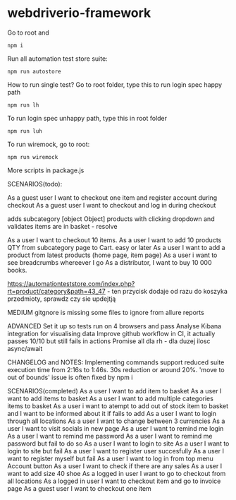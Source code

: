 # webdriverio-framework

Go to root and

```
npm i
```

Run all automation test store suite:

```
npm run autostore
```

How to run single test? Go to root folder, type this to run login spec happy path

```
npm run lh
```

To run login spec unhappy path, type this in root folder

```
npm run luh
```

To run wiremock, go to root:

```
npm run wiremock
```

More scripts in package.js

SCENARIOS(todo):

As a guest user I want to checkout one item and register account during checkout
As a guest user I want to checkout and log in during checkout

adds subcategory [object Object] products with clicking dropdown and validates items are in basket - resolve

As a user I want to checkout 10 items.
As a user I want to add 10 products QTY from subcategory page to Cart.
easy or later
As a user I want to add a product from latest products (home page, item page)
As a user i want to see breadcrumbs whereever I go
As a distributor, I want to buy 10 000 books.

https://automationteststore.com/index.php?rt=product/category&path=43_47 - ten przycisk dodaje od razu do koszyka przedmioty, sprawdz czy sie updejtją

MEDIUM
gitgnore is missing some files to ignore from allure reports

ADVANCED
Set it up so tests run on 4 browsers and pass
Analyse Kibana integration for visualising data
Improve github workflow in CI, it actually passes 10/10 but still fails in actions
Promise all dla rh - dla duzej ilosc async/await

CHANGELOG and NOTES:
Implementing commands support reduced suite execution time from 2:16s to 1:46s. 30s reduction or around 20%.
'move to out of bounds' issue is often fixed by npm i

SCENARIOS(completed)
As a user I want to add item to basket
As a user I want to add items to basket
As a user I want to add multiple categories items to basket
As a user i want to atempt to add out of stock item to basket and I want to be informed about it if fails to add
As a user I want to login through all locations
As a user I want to change between 3 currencies
As a user I want to visit socials in new page
As a user I want to remind me login
As a user I want to remind me password
As a user I want to remind me password but fail to do so
As a user I want to login to site
As a user I want to login to site but fail
As a user I want to register user succesfully
As a user I want to register myself but fail
As a user I want to log in from top menu Account button
As a user I want to check if there are any sales
As a user I want to add size 40 shoe
As a logged in user I want to go to checkout from all locations
As a logged in user I want to checkout item and go to invoice page
As a guest user I want to checkout one item
